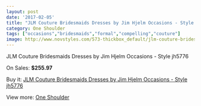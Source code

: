 ```yaml
---
layout: post
date: '2017-02-05'
title: "JLM Couture Bridesmaids Dresses by Jim Hjelm Occasions - Style jh5776"
category: One Shoulder
tags: ["occasions","bridesmaids","formal","compelling","couture"]
image: http://www.novstyles.com/573-thickbox_default/jlm-couture-bridesmaids-dresses-by-jim-hjelm-occasions-style-jh5776.jpg
---
```

JLM Couture Bridesmaids Dresses by Jim Hjelm Occasions - Style jh5776

On Sales: **$255.97**
<a href="https://www.novstyles.com/en/one-shoulder/329-jlm-couture-bridesmaids-dresses-by-jim-hjelm-occasions-style-jh5776.html"><amp-img layout="responsive" width="600" height="600" src="//www.novstyles.com/573-thickbox_default/jlm-couture-bridesmaids-dresses-by-jim-hjelm-occasions-style-jh5776.jpg" alt="JLM Couture Bridesmaids Dresses by Jim Hjelm Occasions - Style jh5776 0" /></a>

Buy it: [JLM Couture Bridesmaids Dresses by Jim Hjelm Occasions - Style jh5776](https://www.novstyles.com/en/one-shoulder/329-jlm-couture-bridesmaids-dresses-by-jim-hjelm-occasions-style-jh5776.html "JLM Couture Bridesmaids Dresses by Jim Hjelm Occasions - Style jh5776")

View more: [One Shoulder](https://www.novstyles.com/en/4-one-shoulder "One Shoulder")